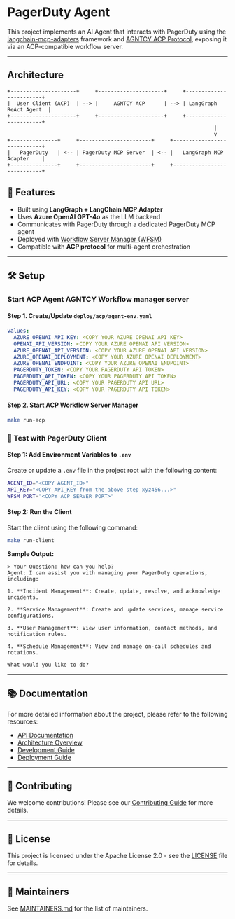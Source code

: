 # PagerDuty Agent

This project implements an AI Agent that interacts with PagerDuty using the [langchain-mcp-adapters](https://github.com/langchain-ai/langchain-mcp-adapters) framework and [AGNTCY ACP Protocol](https://github.com/agntcy/acp-sdk), exposing it via an ACP-compatible workflow server.

---

## Architecture

```
+---------------------+     +---------------------+     +------------------------+
|  User Client (ACP)  | --> |     AGNTCY ACP      | --> | LangGraph ReAct Agent  |
+---------------------+     +---------------------+     +------------------------+
                                                                  |
                                                                  v
+---------------+     +-----------------------+     +----------------------------+
|   PagerDuty   | <-- | PagerDuty MCP Server  | <-- |   LangGraph MCP Adapter    |
+---------------+     +-----------------------+     +----------------------------+
```

## 🧠 Features

- Built using **LangGraph + LangChain MCP Adapter**
- Uses **Azure OpenAI GPT-4o** as the LLM backend
- Communicates with PagerDuty through a dedicated PagerDuty MCP agent
- Deployed with [Workflow Server Manager (WFSM)](https://github.com/agntcy/workflow-srv-mgr)
- Compatible with **ACP protocol** for multi-agent orchestration

---

## 🛠️ Setup

### Start ACP Agent AGNTCY Workflow manager server

#### Step 1. Create/Update `deploy/acp/agent-env.yaml`

```yaml
values:
  AZURE_OPENAI_API_KEY: <COPY YOUR AZURE OPENAI API KEY>
  OPENAI_API_VERSION: <COPY YOUR AZURE OPENAI API VERSION>
  AZURE_OPENAI_API_VERSION: <COPY YOUR AZURE OPENAI API VERSION>
  AZURE_OPENAI_DEPLOYMENT: <COPY YOUR AZURE OPENAI DEPLOYMENT>
  AZURE_OPENAI_ENDPOINT: <COPY YOUR AZURE OPENAI ENDPOINT>
  PAGERDUTY_TOKEN: <COPY YOUR PAGERDUTY API TOKEN>
  PAGERDUTY_API_TOKEN: <COPY YOUR PAGERDUTY API TOKEN>
  PAGERDUTY_API_URL: <COPY YOUR PAGERDUTY API URL>
  PAGERDUTY_API_KEY: <COPY YOUR PAGERDUTY API TOKEN>

```

#### Step 2. Start ACP Workflow Server Manager

```bash
make run-acp
```

### 🔁 Test with PagerDuty Client

#### Step 1: Add Environment Variables to `.env`

Create or update a `.env` file in the project root with the following content:

```bash
AGENT_ID="<COPY AGENT_ID>"
API_KEY="<COPY API_KEY from the above step xyz456...>"
WFSM_PORT="<COPY ACP SERVER PORT>"
```

#### Step 2: Run the Client

Start the client using the following command:

```bash
make run-client
```

**Sample Output:**

```
> Your Question: how can you help?
Agent: I can assist you with managing your PagerDuty operations, including:

1. **Incident Management**: Create, update, resolve, and acknowledge incidents.

2. **Service Management**: Create and update services, manage service configurations.

3. **User Management**: View user information, contact methods, and notification rules.

4. **Schedule Management**: View and manage on-call schedules and rotations.

What would you like to do?
```

---

## 📚 Documentation

For more detailed information about the project, please refer to the following resources:

- [API Documentation](docs/api.md)
- [Architecture Overview](docs/architecture.md)
- [Development Guide](docs/development.md)
- [Deployment Guide](docs/deployment.md)

---

## 🤝 Contributing

We welcome contributions! Please see our [Contributing Guide](CONTRIBUTING.md) for more details.

---

## 📄 License

This project is licensed under the Apache License 2.0 - see the [LICENSE](LICENSE) file for details.

---

## 👥 Maintainers

See [MAINTAINERS.md](MAINTAINERS.md) for the list of maintainers. 